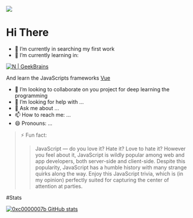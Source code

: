 
[![](https://github.com/Reversabled/Reversabled/blob/main/jsx-intellisense.png)](https://github.com/0xc0000007b)


# Hi There

- 🔭 I’m currently in searching my first work
- 🌱 I’m currently learning in:


[![N | GeekBrains](https://frontend-scripts.hb.bizmrg.com/unique-hf/svg/logo_gb_light.svg)](hhtps://gb.ru)


And learn the JavaScripts frameworks [Vue](https://github.com/vuejs/vue)
- 👯 I’m looking to collaborate on you project for deep learning  the programming
- 🤔 I’m looking for help with ...
- 💬 Ask me about ...
- 📫 How to reach me: ...
- 😄 Pronouns: ...
>⚡ Fun fact: 
>> JavaScript — do you love it? Hate it? Love to hate it? However you feel about it, JavaScript is wildly popular among web and app developers, both server-side and client-side. Despite this popularity, JavaScript has a humble history with many strange quirks along the way. Enjoy this JavaScript trivia, which is (in my opinion) perfectly suited for capturing the center of attention at parties.

#Stats

[![0xc0000007b GitHub stats](https://github-readme-stats.vercel.app/api?username=0xc0000007b&theme=dracula)](https://github.com/0xc0000007b)
